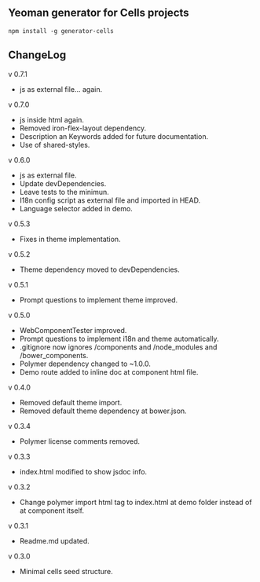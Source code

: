 ## Yeoman generator for Cells projects

```
npm install -g generator-cells
```

## ChangeLog
v 0.7.1
* js as external file... again.

v 0.7.0
* js inside html again.
* Removed iron-flex-layout dependency.
* Description an Keywords added for future documentation.
* Use of shared-styles.

v 0.6.0
* js as external file.
* Update devDependencies.
* Leave tests to the minimun.
* I18n config script as external file and imported in HEAD.
* Language selector added in demo.

v 0.5.3
* Fixes in theme implementation.

v 0.5.2
* Theme dependency moved to devDependencies.

v 0.5.1
* Prompt questions to implement theme improved.

v 0.5.0
* WebComponentTester improved.
* Prompt questions to implement i18n and theme automatically.
* .gitignore now ignores /components and /node_modules and /bower_components.
* Polymer dependency changed to ~1.0.0.
* Demo route added to inline doc at component html file.

v 0.4.0
* Removed default theme import.
* Removed default theme dependency at bower.json.


v 0.3.4
* Polymer license comments removed.


v 0.3.3
* index.html modified to show jsdoc info.


v 0.3.2
* Change polymer import html tag to index.html at demo folder instead of at component itself.


v 0.3.1
* Readme.md updated.

v 0.3.0
* Minimal cells seed structure.
